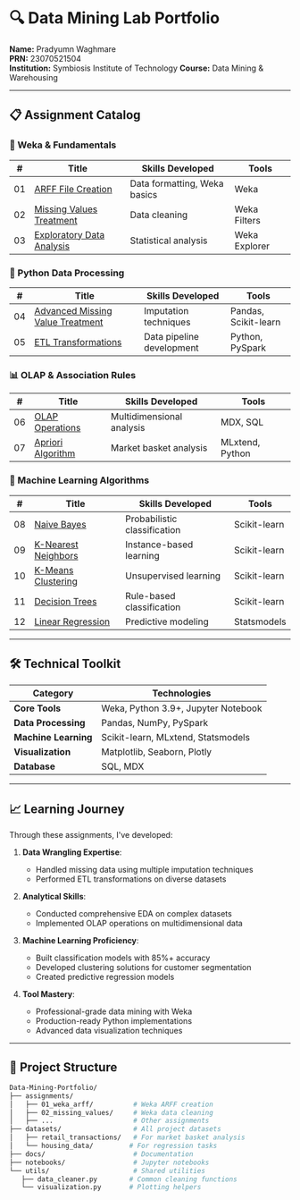 # 🔍 Data Mining Lab Portfolio

**Name:** Pradyumn Waghmare  
**PRN:** 23070521504  
**Institution:** Symbiosis Institute of Technology
**Course:** Data Mining & Warehousing  



---

## 📋 Assignment Catalog

### 🔧 Weka & Fundamentals
| # | Title | Skills Developed | Tools |
|---|-------|------------------|-------|
| 01 | [ARFF File Creation](assignments/01_weka_arff/) | Data formatting, Weka basics | Weka |
| 02 | [Missing Values Treatment](assignments/02_missing_values/) | Data cleaning | Weka Filters |
| 03 | [Exploratory Data Analysis](assignments/03_eda/) | Statistical analysis | Weka Explorer |

### 🐍 Python Data Processing
| # | Title | Skills Developed | Tools |
|---|-------|------------------|-------|
| 04 | [Advanced Missing Value Treatment](assignments/04_python_missing/) | Imputation techniques | Pandas, Scikit-learn |
| 05 | [ETL Transformations](assignments/05_etl/) | Data pipeline development | Python, PySpark |

### 📊 OLAP & Association Rules
| # | Title | Skills Developed | Tools |
|---|-------|------------------|-------|
| 06 | [OLAP Operations](assignments/06_olap/) | Multidimensional analysis | MDX, SQL |
| 07 | [Apriori Algorithm](assignments/07_apriori/) | Market basket analysis | MLxtend, Python |

### 🤖 Machine Learning Algorithms
| # | Title | Skills Developed | Tools |
|---|-------|------------------|-------|
| 08 | [Naive Bayes](assignments/08_naive_bayes/) | Probabilistic classification | Scikit-learn |
| 09 | [K-Nearest Neighbors](assignments/09_knn/) | Instance-based learning | Scikit-learn |
| 10 | [K-Means Clustering](assignments/10_kmeans/) | Unsupervised learning | Scikit-learn |
| 11 | [Decision Trees](assignments/11_decision_trees/) | Rule-based classification | Scikit-learn |
| 12 | [Linear Regression](assignments/12_linear_regression/) | Predictive modeling | Statsmodels |

---

## 🛠️ Technical Toolkit

<div align="center">

| Category | Technologies |
|----------|--------------|
| **Core Tools** | Weka, Python 3.9+, Jupyter Notebook |
| **Data Processing** | Pandas, NumPy, PySpark |
| **Machine Learning** | Scikit-learn, MLxtend, Statsmodels |
| **Visualization** | Matplotlib, Seaborn, Plotly |
| **Database** | SQL, MDX |

</div>

---

## 📈 Learning Journey

Through these assignments, I've developed:

1. **Data Wrangling Expertise**:
   - Handled missing data using multiple imputation techniques
   - Performed ETL transformations on diverse datasets

2. **Analytical Skills**:
   - Conducted comprehensive EDA on complex datasets
   - Implemented OLAP operations on multidimensional data

3. **Machine Learning Proficiency**:
   - Built classification models with 85%+ accuracy
   - Developed clustering solutions for customer segmentation
   - Created predictive regression models

4. **Tool Mastery**:
   - Professional-grade data mining with Weka
   - Production-ready Python implementations
   - Advanced data visualization techniques

---

## 📂 Project Structure

```bash
Data-Mining-Portfolio/
├── assignments/
│   ├── 01_weka_arff/          # Weka ARFF creation
│   ├── 02_missing_values/     # Weka data cleaning
│   ├── ...                    # Other assignments
├── datasets/                  # All project datasets
│   ├── retail_transactions/   # For market basket analysis
│   └── housing_data/         # For regression tasks
├── docs/                      # Documentation
├── notebooks/                 # Jupyter notebooks
└── utils/                     # Shared utilities
   ├── data_cleaner.py        # Common cleaning functions
   └── visualization.py       # Plotting helpers
